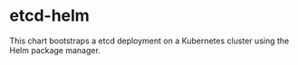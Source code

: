 # etcd-helm
This chart bootstraps a etcd deployment on a Kubernetes cluster using the Helm package manager.
